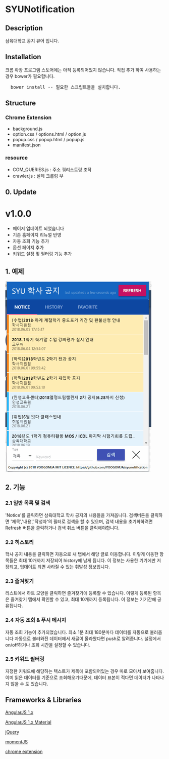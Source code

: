 # SYUNotification


## Description
삼육대학교 공지 뷰어 입니다. 

## Installation

크롬 확장 프로그램 스토어에는 아직 등록되어있지 않습니다.
직접 추가 하여 사용하는 경우 bower가 필요합니다. 

<pre>
  bower install -- 필요한 스크립트들을 설치합니다.
</pre>

## Structure

### Chrome Extension 
- background.js 
- option.css / options.html / option.js
- popup.css / popup.html / popup.js
- manifest.json

### resource
- COM_QUERIES.js : 주소 쿼리스트링 조작
- crawler.js : 실제 크롤링 부 

## 0. Update

# v1.0.0
- 메이저 업데이트 되었습니다
- 기존 홈페이지 리뉴얼 반영
- 자동 조회 기능 추가
- 옵션 페이지 추가
- 키워드 설정 및 필터링 기능 추가

## 1. 예제

![Alt text](https://github.com/YOOGOMJA/SYUNotification/blob/material/syunoti_demo.gif?raw=true "사용예제")

## 2. 기능 
### 2.1 일반 목록 및 검색 

'Notice'를 클릭하면 삼육대학교 학사 공지의 내용들을 가져옵니다.
검색버튼을 클릭하면 '제목','내용','작성자'의 필터로 검색을 할 수 있으며,
검색 내용을 초기화하려면 Refresh 버튼을 클릭하거나 검색 취소 버튼을 클릭해야합니다. 

### 2.2 히스토리

학사 공지 내용을 클릭하면 자동으로 새 탭에서 해당 글로 이동합니다.
이렇게 이동한 항목들은 최대 10개까지 저장되어 history에 남게 됩니다. 
이 정보는 사용한 기기에만 저장되고, 업데이트 되면 사라질 수 있는 휘발성 정보입니다.

### 2.3 즐겨찾기

리스트에서 하트 모양을 클릭하면 즐겨찾기에 등록할 수 있습니다.
이렇게 등록된 항목은 즐겨찾기 탭에서 확인할 수 있고, 최대 10개까지 등록됩니다.
이 정보는 기기간에 공유됩니다. 

### 2.4 자동 조회 & 푸시 메시지

자동 조회 기능이 추가되었습니다. 최소 1분 최대 180분마다 데이터를 자동으로 불러옵니다
자동으로 불러와진 데이터에서 새글이 올라왔다면 push로 알려줍니다.
설정에서 on/off하거나 조회 시간을 설정할 수 있습니다.

### 2.5 키워드 필터링

지정한 키워드에 해당하는 텍스트가 제목에 포함되어있는 경우 따로 모아서 보여줍니다.
이미 읽은 데이터를 기준으로 조회해오기때문에, 데이터 표본이 적다면 데이터가 나타나지
않을 수 도 있습니다.

## Frameworks & Libraries

[AngularJS 1.x](https://angularjs.org/) 

[AngularJS 1.x Material](https://material.angularjs.org/latest/)

[jQuery](https://jquery.com/)

[momentJS](http://momentjs.com/)

[chrome extension](https://developer.chrome.com/extensions/getstarted)

